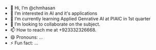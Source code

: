 - 👋 Hi, I’m @chmhasan
- 👀 I’m interested in AI and it's applications
- 🌱 I’m currently learning Applied Genrative AI at PIAIC in 1st quarter
- 💞️ I’m looking to collaborate on the subject.
- 📫 How to reach me at +923332326668.
- 😄 Pronouns: ...
- ⚡ Fun fact: ...

<!---
chmhasan/chmhasan is a ✨ special ✨ repository because its `README.md` (this file) appears on your GitHub profile.
You can click the Preview link to take a look at your changes.
--->
